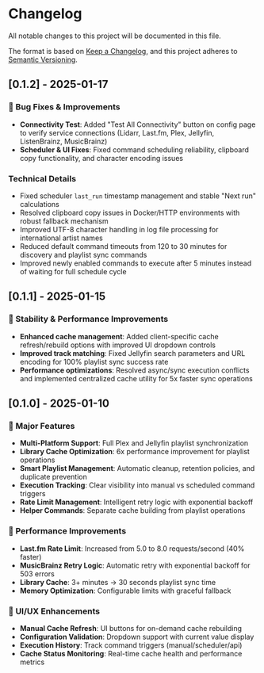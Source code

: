 # Changelog

All notable changes to this project will be documented in this file.

The format is based on [Keep a Changelog](https://keepachangelog.com/en/1.0.0/),
and this project adheres to [Semantic Versioning](https://semver.org/spec/v2.0.0.html).

## [0.1.2] - 2025-01-17

### 🔧 Bug Fixes & Improvements
- **Connectivity Test**: Added "Test All Connectivity" button on config page to verify service connections (Lidarr, Last.fm, Plex, Jellyfin, ListenBrainz, MusicBrainz)
- **Scheduler & UI Fixes**: Fixed command scheduling reliability, clipboard copy functionality, and character encoding issues

### Technical Details
- Fixed scheduler `last_run` timestamp management and stable "Next run" calculations
- Resolved clipboard copy issues in Docker/HTTP environments with robust fallback mechanism
- Improved UTF-8 character handling in log file processing for international artist names
- Reduced default command timeouts from 120 to 30 minutes for discovery and playlist sync commands
- Improved newly enabled commands to execute after 5 minutes instead of waiting for full schedule cycle

## [0.1.1] - 2025-01-15

### 🔧 Stability & Performance Improvements
- **Enhanced cache management**: Added client-specific cache refresh/rebuild options with improved UI dropdown controls
- **Improved track matching**: Fixed Jellyfin search parameters and URL encoding for 100% playlist sync success rate
- **Performance optimizations**: Resolved async/sync execution conflicts and implemented centralized cache utility for 5x faster sync operations

## [0.1.0] - 2025-01-10

### 🎉 Major Features
- **Multi-Platform Support**: Full Plex and Jellyfin playlist synchronization
- **Library Cache Optimization**: 6x performance improvement for playlist operations
- **Smart Playlist Management**: Automatic cleanup, retention policies, and duplicate prevention
- **Execution Tracking**: Clear visibility into manual vs scheduled command triggers
- **Rate Limit Management**: Intelligent retry logic with exponential backoff
- **Helper Commands**: Separate cache building from playlist operations

### 🚀 Performance Improvements
- **Last.fm Rate Limit**: Increased from 5.0 to 8.0 requests/second (40% faster)
- **MusicBrainz Retry Logic**: Automatic retry with exponential backoff for 503 errors
- **Library Cache**: 3+ minutes → 30 seconds playlist sync time
- **Memory Optimization**: Configurable limits with graceful fallback

### 🔧 UI/UX Enhancements
- **Manual Cache Refresh**: UI buttons for on-demand cache rebuilding
- **Configuration Validation**: Dropdown support with current value display
- **Execution History**: Track command triggers (manual/scheduler/api)
- **Cache Status Monitoring**: Real-time cache health and performance metrics
